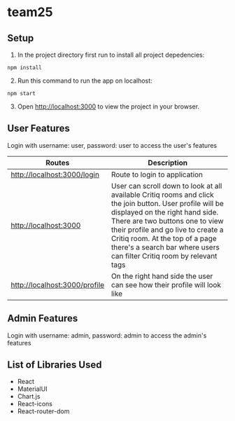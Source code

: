 # team25

## Setup

1. In the project directory first run to install all project depedencies:

`npm install`

2. Run this command to run the app on localhost:

`npm start`

3. Open [http://localhost:3000](http://localhost:3000) to view the project in your browser.

## User Features
Login with username: user, password: user to access the user's features

| Routes | Description |
| ------ | ----------- |
|  [http://localhost:3000/login](http://localhost:3000/login) | Route to login to application |
|  [http://localhost:3000](http://localhost:3000) | User can scroll down to look at all available Critiq rooms and click the join button. User profile will be displayed on the right hand side. There are two buttons one to view their profile and go live to create a Critiq room. At the top of a page there's a search bar where users can filter Critiq room by relevant tags |
| [http://localhost:3000/profile](http://localhost:3000/profile) | On the right hand side the user can see how their profile will look like 



## Admin Features
Login with username: admin, password: admin to access the admin's features




## List of Libraries Used 
- React
- MaterialUI
- Chart.js
- React-icons
- React-router-dom




